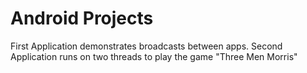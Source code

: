 # Android Projects
First Application demonstrates broadcasts between apps.
Second Application runs on two threads to play the game "Three Men Morris"
